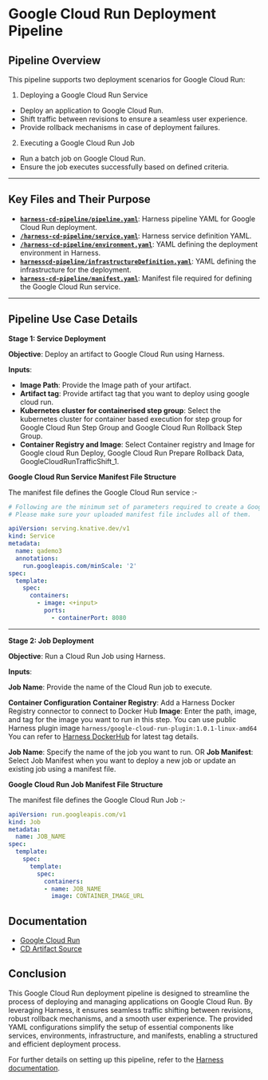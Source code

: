 # Google Cloud Run Deployment Pipeline

## Pipeline Overview

This pipeline supports two deployment scenarios for Google Cloud Run:

1. Deploying a Google Cloud Run Service

- Deploy an application to Google Cloud Run.
- Shift traffic between revisions to ensure a seamless user experience.
- Provide rollback mechanisms in case of deployment failures.

2. Executing a Google Cloud Run Job

- Run a batch job on Google Cloud Run.
- Ensure the job executes successfully based on defined criteria.

---

## Key Files and Their Purpose


- [**`harness-cd-pipeline/pipeline.yaml`**](/google-cloud-run/harness-cd-pipeline/pipeline.yaml): Harness pipeline YAML for Google Cloud Run deployment.
- [**`/harness-cd-pipeline/service.yaml`**](./harness-cd-pipeline/service.yaml): Harness service definition YAML.
- [**`/harness-cd-pipeline/environment.yaml`**](./harness-cd-pipeline/environment.yaml): YAML defining the deployment environment in Harness.
- [**`harnesscd-pipeline/infrastructureDefinition.yaml`**](./harness-cd-pipeline/infrastructureDefinition.yaml): YAML defining the infrastructure for the deployment.
- [**`harness-cd-pipeline/manifest.yaml`**](./harness-cd-pipeline/manifest.yaml): Manifest file required for defining the Google Cloud Run service.
---

## Pipeline Use Case Details

**Stage 1: Service Deployment**

**Objective**: Deploy an artifact to Google Cloud Run using Harness.

**Inputs**:

- **Image Path**: Provide the Image path of your artifact.
- **Artifact tag**: Provide artifact tag that you want to deploy using google cloud run.
- **Kubernetes cluster for containerised step group**: Select the kubernetes cluster for container based execution for step group for Google Cloud Run Step Group and Google Cloud Run Rollback Step Group.
- **Container Registry and Image**: Select Container registry and Image for Google cloud Run Deploy, Google Cloud Run Prepare Rollback Data, GoogleCloudRunTrafficShift_1.

**Google Cloud Run Service Manifest File Structure**

The manifest file defines the Google Cloud Run service :-

```yaml
# Following are the minimum set of parameters required to create a Google Cloud Run Service.
# Please make sure your uploaded manifest file includes all of them.

apiVersion: serving.knative.dev/v1
kind: Service
metadata:
  name: qademo3
  annotations:
    run.googleapis.com/minScale: '2'
spec:
  template:
    spec:
      containers:
        - image: <+input>
          ports:
            - containerPort: 8080
```
---

**Stage 2: Job Deployment**

**Objective**: Run a Cloud Run Job using Harness.

**Inputs**:

**Job Name**: Provide the name of the Cloud Run job to execute.

**Container Configuration**
**Container Registry**: Add a Harness Docker Registry connector to connect to Docker Hub
**Image**: Enter the path, image, and tag for the image you want to run in this step. You can use public Harness plugin image `harness/google-cloud-run-plugin:1.0.1-linux-amd64`
You can refer to [Harness DockerHub](https://hub.docker.com/r/harness/google-cloud-run-plugin/tags) for latest tag details.

**Job Name**: Specify the name of the job you want to run.
OR
**Job Manifest**: Select Job Manifest when you want to deploy a new job or update an existing job using a manifest file.

**Google Cloud Run Job Manifest File Structure**

The manifest file defines the Google Cloud Run Job :-

```yaml
apiVersion: run.googleapis.com/v1
kind: Job
metadata:
  name: JOB_NAME
spec:
  template:
    spec:
      template:
        spec:
          containers:
          - name: JOB_NAME
            image: CONTAINER_IMAGE_URL
```
## Documentation

- [Google Cloud Run](https://developer.harness.io/docs/continuous-delivery/deploy-srv-diff-platforms/google-cloud-functions/google-cloud-run/)
- [CD Artifact Source](https://developer.harness.io/docs/continuous-delivery/x-platform-cd-features/services/artifact-sources/)

## Conclusion

This Google Cloud Run deployment pipeline is designed to streamline the process of deploying and managing applications on Google Cloud Run. By leveraging Harness, it ensures seamless traffic shifting between revisions, robust rollback mechanisms, and a smooth user experience. The provided YAML configurations simplify the setup of essential components like services, environments, infrastructure, and manifests, enabling a structured and efficient deployment process.

For further details on setting up this pipeline, refer to the [Harness documentation](https://developer.harness.io/docs/continuous-delivery/deploy-srv-diff-platforms/google-cloud-functions/google-cloud-run/).



